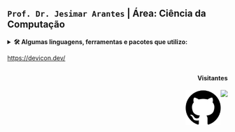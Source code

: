 
## `Prof. Dr. Jesimar Arantes` |   **Área: Ciência da Computação** 

<details>
  <summary><b>🛠️ Algumas linguagens, ferramentas e pacotes que utilizo:</b></summary>
  <br/>
  
  <img align="center" alt="" width="65" height="70" src="./view/markdown.png" alt="markdown">
  <img align="center" alt="" width="60" height="60" src="https://cdn.jsdelivr.net/gh/devicons/devicon/icons/html5/html5-original.svg" alt="html"> 
  <img align="center" alt="" width="60" height="60" src="https://cdn.jsdelivr.net/gh/devicons/devicon/icons/css3/css3-original.svg" alt="css" /> 
  <img align="center" alt="" width="60" height="60" src="https://cdn.jsdelivr.net/gh/devicons/devicon/icons/github/github-original.svg" alt="github" /> 
  <img align="center" alt="" width="60" height="60" src="https://cdn.jsdelivr.net/gh/devicons/devicon/icons/latex/latex-original.svg" alt="latex" /> 
  <img align="center" alt="" width="60" height="60" src="https://cdn.jsdelivr.net/gh/devicons/devicon/icons/python/python-original-wordmark.svg" alt="python" />
  <img align="center" alt="" width="60" height="60" src="https://cdn.jsdelivr.net/gh/devicons/devicon/icons/jupyter/jupyter-original-wordmark.svg" alt="jupyter" />
  <img align="center" alt="" width="60" height="60" src="https://cdn.jsdelivr.net/gh/devicons/devicon/icons/ubuntu/ubuntu-plain-wordmark.svg" alt="ubuntu" />
  
  
	<img align="center" alt="" width="60" height="60" src="https://cdn.jsdelivr.net/gh/devicons/devicon/icons/arduino/arduino-original-wordmark.svg" />
	<img align="center" alt="" width="60" height="60" src="https://cdn.jsdelivr.net/gh/devicons/devicon/icons/bash/bash-original.svg" />
	<img align="center" alt="" width="60" height="60" src="https://cdn.jsdelivr.net/gh/devicons/devicon/icons/bootstrap/bootstrap-original-wordmark.svg" />
	<img align="center" alt="" width="60" height="60" src="https://cdn.jsdelivr.net/gh/devicons/devicon/icons/c/c-original.svg" />
	<img align="center" alt="" width="60" height="60" src="https://cdn.jsdelivr.net/gh/devicons/devicon/icons/chrome/chrome-original-wordmark.svg" />
	<img align="center" alt="" width="60" height="60" src="https://cdn.jsdelivr.net/gh/devicons/devicon/icons/css3/css3-original-wordmark.svg" />
	<img align="center" alt="" width="60" height="60" src="https://cdn.jsdelivr.net/gh/devicons/devicon/icons/filezilla/filezilla-plain.svg" />
	<img align="center" alt="" width="60" height="60" src="https://cdn.jsdelivr.net/gh/devicons/devicon/icons/git/git-original-wordmark.svg" />
	<img align="center" alt="" width="60" height="60" src="https://cdn.jsdelivr.net/gh/devicons/devicon/icons/github/github-original-wordmark.svg" />
	<img align="center" alt="" width="60" height="60" src="https://cdn.jsdelivr.net/gh/devicons/devicon/icons/gitlab/gitlab-original-wordmark.svg" />
	<img align="center" alt="" width="60" height="60" src="https://cdn.jsdelivr.net/gh/devicons/devicon/icons/html5/html5-original-wordmark.svg" />
	<img align="center" alt="" width="60" height="60" src="https://cdn.jsdelivr.net/gh/devicons/devicon/icons/inkscape/inkscape-original-wordmark.svg" />
	<img align="center" alt="" width="60" height="60" src="https://cdn.jsdelivr.net/gh/devicons/devicon/icons/java/java-original-wordmark.svg" />
	<img align="center" alt="" width="60" height="60" src="https://cdn.jsdelivr.net/gh/devicons/devicon/icons/javascript/javascript-plain.svg" />
	<img align="center" alt="" width="60" height="60" src="https://cdn.jsdelivr.net/gh/devicons/devicon/icons/jupyter/jupyter-original-wordmark.svg" />
	<img align="center" alt="" width="60" height="60" src="https://cdn.jsdelivr.net/gh/devicons/devicon/icons/latex/latex-original.svg" />
	<img align="center" alt="" width="60" height="60" src="https://cdn.jsdelivr.net/gh/devicons/devicon/icons/linux/linux-original.svg" />
	<img align="center" alt="" width="60" height="60" src="https://cdn.jsdelivr.net/gh/devicons/devicon/icons/markdown/markdown-original.svg" />
	<img align="center" alt="" width="60" height="60" src="https://cdn.jsdelivr.net/gh/devicons/devicon/icons/moodle/moodle-original-wordmark.svg" />
	<img align="center" alt="" width="60" height="60" src="https://cdn.jsdelivr.net/gh/devicons/devicon/icons/pandas/pandas-original-wordmark.svg" />
	<img align="center" alt="" width="60" height="60" src="https://cdn.jsdelivr.net/gh/devicons/devicon/icons/php/php-original.svg" />
	<img align="center" alt="" width="60" height="60" src="https://cdn.jsdelivr.net/gh/devicons/devicon/icons/postgresql/postgresql-original-wordmark.svg" />
	<img align="center" alt="" width="60" height="60" src="https://cdn.jsdelivr.net/gh/devicons/devicon/icons/putty/putty-original.svg" />
	<img align="center" alt="" width="60" height="60" src="https://cdn.jsdelivr.net/gh/devicons/devicon/icons/python/python-original-wordmark.svg" />
	<img align="center" alt="" width="60" height="60" src="https://cdn.jsdelivr.net/gh/devicons/devicon/icons/raspberrypi/raspberrypi-original.svg" />
	<img align="center" alt="" width="60" height="60" src="https://cdn.jsdelivr.net/gh/devicons/devicon/icons/subversion/subversion-original.svg" />
	<img align="center" alt="" width="60" height="60" src="https://cdn.jsdelivr.net/gh/devicons/devicon/icons/ssh/ssh-original-wordmark.svg" />
	<img align="center" alt="" width="60" height="60" src="https://cdn.jsdelivr.net/gh/devicons/devicon/icons/ubuntu/ubuntu-plain-wordmark.svg" />
	<img align="center" alt="" width="60" height="60" src="https://cdn.jsdelivr.net/gh/devicons/devicon/icons/pytest/pytest-original-wordmark.svg" />
	<img align="center" alt="" width="60" height="60" src="https://cdn.jsdelivr.net/gh/devicons/devicon/icons/anaconda/anaconda-original-wordmark.svg" />
</details>


https://devicon.dev/

##
 
<div>
  <h4 align="right"> Visitantes </h4>
  <img align="right" src="https://profile-counter.glitch.me/jesimar/count.svg" />
  <img align="right" alt="" width="80" height="80" src="./view/github.png" /> 
</div> 
